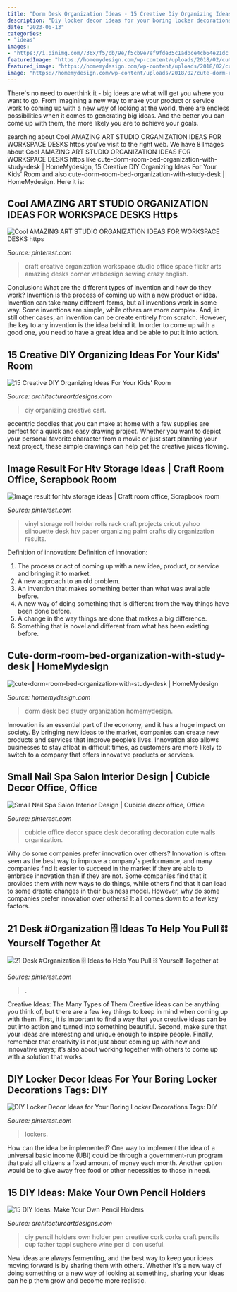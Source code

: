 ```yaml
---
title: "Dorm Desk Organization Ideas - 15 Creative Diy Organizing Ideas For Your Kids&#039; Room"
description: "Diy locker decor ideas for your boring locker decorations tags: diy"
date: "2023-06-13"
categories:
- "ideas"
images:
- "https://i.pinimg.com/736x/f5/cb/9e/f5cb9e7ef9fde35c1adbce4cb64e21dc.jpg"
featuredImage: "https://homemydesign.com/wp-content/uploads/2018/02/cute-dorm-room-bed-organization-with-study-desk.jpg"
featured_image: "https://homemydesign.com/wp-content/uploads/2018/02/cute-dorm-room-bed-organization-with-study-desk.jpg"
image: "https://homemydesign.com/wp-content/uploads/2018/02/cute-dorm-room-bed-organization-with-study-desk.jpg"
---
```



There's no need to overthink it - big ideas are what will get you where you want to go. From imagining a new way to make your product or service work to coming up with a new way of looking at the world, there are endless possibilities when it comes to generating big ideas. And the better you can come up with them, the more likely you are to achieve your goals.

	

		
searching about Cool AMAZING ART STUDIO ORGANIZATION IDEAS FOR WORKSPACE DESKS https you've visit to the right web. We have 8 Images about Cool AMAZING ART STUDIO ORGANIZATION IDEAS FOR WORKSPACE DESKS https like cute-dorm-room-bed-organization-with-study-desk | HomeMydesign, 15 Creative DIY Organizing Ideas For Your Kids&#039; Room and also cute-dorm-room-bed-organization-with-study-desk | HomeMydesign. Here it is:
		
    
## Cool AMAZING ART STUDIO ORGANIZATION IDEAS FOR WORKSPACE DESKS Https

<img loading=lazy src="https://i.pinimg.com/736x/74/d4/6a/74d46a84e57503753ffa36cd2ce64561.jpg" onerror="this.onerror=null;this.src='https://tse2.mm.bing.net/th?id=OIP.4ovQ2EEDN16dHn234oxNIAHaLF&amp;pid=15.1';" alt="Cool AMAZING ART STUDIO ORGANIZATION IDEAS FOR WORKSPACE DESKS https">

_Source: pinterest.com_

>craft creative organization workspace studio office space flickr arts amazing desks corner webdesign sewing crazy english. 

	

Conclusion: What are the different types of invention and how do they work?
Invention is the process of coming up with a new product or idea. Invention can take many different forms, but all inventions work in some way. Some inventions are simple, while others are more complex. And, in still other cases, an invention can be create entirely from scratch. However, the key to any invention is the idea behind it. In order to come up with a good one, you need to have a great idea and be able to put it into action.

    
## 15 Creative DIY Organizing Ideas For Your Kids&#039; Room

<img loading=lazy src="https://www.architectureartdesigns.com/wp-content/uploads/2017/02/15-Creative-DIY-Organizing-Ideas-For-Your-Kids-Room-5.jpg" onerror="this.onerror=null;this.src='https://tse1.mm.bing.net/th?id=OIP.g3xOQeEm54YnT5DcCXLqqgHaLK&amp;pid=15.1';" alt="15 Creative DIY Organizing Ideas For Your Kids&#039; Room">

_Source: architectureartdesigns.com_

>diy organizing creative cart. 

	

eccentric doodles that you can make at home with a few supplies are perfect for a quick and easy drawing project. Whether you want to depict your personal favorite character from a movie or just start planning your next project, these simple drawings can help get the creative juices flowing.

    
## Image Result For Htv Storage Ideas | Craft Room Office, Scrapbook Room

<img loading=lazy src="https://i.pinimg.com/736x/2f/e4/33/2fe43335b216a4ae58586f0a76759df7.jpg" onerror="this.onerror=null;this.src='https://tse1.mm.bing.net/th?id=OIP.T3oSGJxkjkT1v40gtI72UAHaJ3&amp;pid=15.1';" alt="Image result for htv storage ideas | Craft room office, Scrapbook room">

_Source: pinterest.com_

>vinyl storage roll holder rolls rack craft projects cricut yahoo silhouette desk htv paper organizing paint crafts diy organization results. 

	

Definition of innovation:
Definition of innovation: 
1. The process or act of coming up with a new idea, product, or service and bringing it to market.
2. A new approach to an old problem. 
3. An invention that makes something better than what was available before.
4. A new way of doing something that is different from the way things have been done before.
5. A change in the way things are done that makes a big difference. 
6. Something that is novel and different from what has been existing before. 

    
## Cute-dorm-room-bed-organization-with-study-desk | HomeMydesign

<img loading=lazy src="https://homemydesign.com/wp-content/uploads/2018/02/cute-dorm-room-bed-organization-with-study-desk.jpg" onerror="this.onerror=null;this.src='https://tse1.mm.bing.net/th?id=OIP.BGNNZlahwP-RWtIkwVRxBwHaJ4&amp;pid=15.1';" alt="cute-dorm-room-bed-organization-with-study-desk | HomeMydesign">

_Source: homemydesign.com_

>dorm desk bed study organization homemydesign. 

	

Innovation is an essential part of the economy, and it has a huge impact on society. By bringing new ideas to the market, companies can create new products and services that improve people’s lives. Innovation also allows businesses to stay afloat in difficult times, as customers are more likely to switch to a company that offers innovative products or services.

    
## Small Nail Spa Salon Interior Design | Cubicle Decor Office, Office

<img loading=lazy src="https://i.pinimg.com/736x/f5/cb/9e/f5cb9e7ef9fde35c1adbce4cb64e21dc.jpg" onerror="this.onerror=null;this.src='https://tse2.mm.bing.net/th?id=OIP.-EDmREg7j1GZp2petEMfZQHaE5&amp;pid=15.1';" alt="Small Nail Spa Salon Interior Design | Cubicle decor office, Office">

_Source: pinterest.com_

>cubicle office decor space desk decorating decoration cute walls organization. 

	

Why do some companies prefer innovation over others?
Innovation is often seen as the best way to improve a company's performance, and many companies find it easier to succeed in the market if they are able to embrace innovation than if they are not. Some companies find that it provides them with new ways to do things, while others find that it can lead to some drastic changes in their business model. However, why do some companies prefer innovation over others? It all comes down to a few key factors.

    
## 21 Desk #Organization 🗄 Ideas To Help You Pull ⛓ Yourself Together At

<img loading=lazy src="https://i.pinimg.com/736x/c3/87/9b/c3879be1716ff1829d6457c349a3311c--desk-organization-candies.jpg" onerror="this.onerror=null;this.src='https://tse1.mm.bing.net/th?id=OIP.CTCJ1yra09xy3QrmG4PqjwHaJ4&amp;pid=15.1';" alt="21 Desk #Organization 🗄 Ideas to Help You Pull ⛓ Yourself Together at">

_Source: pinterest.com_

>. 

	

Creative Ideas: The Many Types of Them
Creative ideas can be anything you think of, but there are a few key things to keep in mind when coming up with them. First, it is important to find a way that your creative ideas can be put into action and turned into something beautiful. Second, make sure that your ideas are interesting and unique enough to inspire people. Finally, remember that creativity is not just about coming up with new and innovative ways; it’s also about working together with others to come up with a solution that works.

    
## DIY Locker Decor Ideas For Your Boring Locker Decorations Tags: DIY

<img loading=lazy src="https://i.pinimg.com/736x/3b/22/9f/3b229faf472effa533dff196901d08f2--school-locker-decorations-school-lockers.jpg" onerror="this.onerror=null;this.src='https://tse2.mm.bing.net/th?id=OIP.7pU-A4e8m9GZJf7D850yAAHaJ3&amp;pid=15.1';" alt="DIY Locker Decor Ideas for Your Boring Locker Decorations Tags: DIY">

_Source: pinterest.com_

>lockers. 

	

How can the idea be implemented?
One way to implement the idea of a universal basic income (UBI) could be through a government-run program that paid all citizens a fixed amount of money each month. Another option would be to give away free food or other necessities to those in need.

    
## 15 DIY Ideas: Make Your Own Pencil Holders

<img loading=lazy src="http://www.architectureartdesigns.com/wp-content/uploads/2013/04/ArchitectureArtDesigns-159.jpg" onerror="this.onerror=null;this.src='https://tse4.mm.bing.net/th?id=OIP.bSJv_x69eWJ0wGLQWmj48QHaLD&amp;pid=15.1';" alt="15 DIY Ideas: Make Your Own Pencil Holders">

_Source: architectureartdesigns.com_

>diy pencil holders own holder pen creative cork corks craft pencils cup father tappi sughero wine per di con useful. 

	

New ideas are always fermenting, and the best way to keep your ideas moving forward is by sharing them with others. Whether it's a new way of doing something or a new way of looking at something, sharing your ideas can help them grow and become more realistic.


